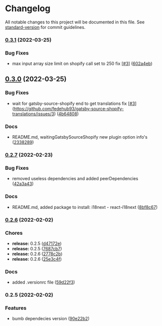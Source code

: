 # Changelog

All notable changes to this project will be documented in this file. See [standard-version](https://github.com/conventional-changelog/standard-version) for commit guidelines.

### [0.3.1](https://github.com/fedehub93/gatsby-source-shopify-translations/compare/v0.3.0...v0.3.1) (2022-03-25)


### Bug Fixes

* max input array size limit on shopify call set to 250 fix [[#3](https://github.com/fedehub93/gatsby-source-shopify-translations/issues/3)] ([602a4eb](https://github.com/fedehub93/gatsby-source-shopify-translations/commit/602a4eb1317adcb92a0acc5942dc0e0e9407bf5d))

## [0.3.0](https://github.com/fedehub93/gatsby-source-shopify-translations/compare/v0.2.7...v0.3.0) (2022-03-25)


### Bug Fixes

* wait for gatsby-source-shopify end to get translations fix [[#3](https://github.com/fedehub93/gatsby-source-shopify-translations/issues/3)](https://github.com/fedehub93/gatsby-source-shopify-translations/issues/3) ([4b64808](https://github.com/fedehub93/gatsby-source-shopify-translations/commit/4b648083525b940f6b6c68493b114c844cb3bb3f))


### Docs

* README.md, waitingGatsbySourceShopify new plugin option info's ([2338289](https://github.com/fedehub93/gatsby-source-shopify-translations/commit/2338289b39784f6c65cbd2263f027bf76ced1dcb))

### [0.2.7](https://github.com/fedehub93/gatsby-source-shopify-translations/compare/v0.2.6...v0.2.7) (2022-02-23)


### Bug Fixes

* removed useless dependencies and added peerDependencies ([42a3a43](https://github.com/fedehub93/gatsby-source-shopify-translations/commit/42a3a433f862dc24fd73614ffeffc412ed3637a0))


### Docs

* README.md, added package to install: i18next - react-i18next ([8bf8c67](https://github.com/fedehub93/gatsby-source-shopify-translations/commit/8bf8c678d370540b21c3f2d447dd05e828dfeedf))

### [0.2.6](https://github.com/fedehub93/gatsby-source-shopify-translations/compare/v0.2.5...v0.2.6) (2022-02-02)


### Chores

* **release:** 0.2.5 ([d47172e](https://github.com/fedehub93/gatsby-source-shopify-translations/commit/d47172e73127e0383fdacc337b4631d135f5d8d3))
* **release:** 0.2.5 ([7687cb7](https://github.com/fedehub93/gatsby-source-shopify-translations/commit/7687cb78a269f569fc87bb997394dbe7490e92a0))
* **release:** 0.2.6 ([2778c2b](https://github.com/fedehub93/gatsby-source-shopify-translations/commit/2778c2bd7a770f574b4e1f0e33d0912a738197af))
* **release:** 0.2.6 ([25e3c4f](https://github.com/fedehub93/gatsby-source-shopify-translations/commit/25e3c4f26158b61a59338fb555446594fe7c832a))


### Docs

* added .versionrc file ([59d22f3](https://github.com/fedehub93/gatsby-source-shopify-translations/commit/59d22f3d60d3d109a35cf4188e6f51f4e507dc92))

### 0.2.5 (2022-02-02)


### Features

* bumb dependecies version ([90e22b2](https://github.com/fedehub93/gatsby-source-shopify-translations/commit/90e22b2d77dd079cfdc503ee7140fac001ec49c6))
